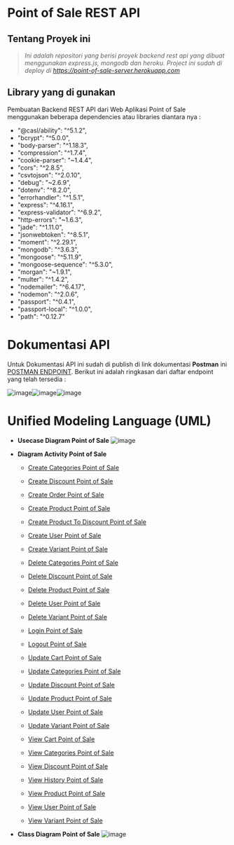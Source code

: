# **Point of Sale REST API**
## **Tentang Proyek ini**
> *Ini adalah repositori yang berisi proyek backend rest api yang dibuat menggunakan express.js, mongodb dan heroku.
Project ini sudah di deploy di https://point-of-sale-server.herokuapp.com*

## **Library yang di gunakan**
Pembuatan Backend REST API dari Web Aplikasi Point of Sale menggunakan beberapa dependencies atau libraries diantara nya :

- "@casl/ability": "^5.1.2",
- "bcrypt": "^5.0.0",
- "body-parser": "^1.18.3",
- "compression": "^1.7.4",
- "cookie-parser": "~1.4.4",
- "cors": "^2.8.5",
- "csvtojson": "^2.0.10",
- "debug": "~2.6.9",
- "dotenv": "^8.2.0",
- "errorhandler": "^1.5.1",
- "express": "^4.16.1",
- "express-validator": "^6.9.2",
- "http-errors": "~1.6.3",
- "jade": "^1.11.0",
- "jsonwebtoken": "^8.5.1",
- "moment": "^2.29.1",
- "mongodb": "^3.6.3",
- "mongoose": "^5.11.9",
- "mongoose-sequence": "^5.3.0",
- "morgan": "~1.9.1",
- "multer": "^1.4.2",
- "nodemailer": "^6.4.17",
- "nodemon": "^2.0.6",
- "passport": "^0.4.1",
- "passport-local": "^1.0.0",
- "path": "^0.12.7"

# **Dokumentasi API**

Untuk Dokumentasi API ini sudah di publish
di link dokumentasi **Postman** ini [POSTMAN ENDPOINT](https://documenter.getpostman.com/view/13931981/Tz5qad21). Berikut ini adalah ringkasan dari daftar endpoint yang telah tersedia :

![image](https://user-images.githubusercontent.com/33290851/109778881-ed3a5280-7c37-11eb-9f10-37aef19a931b.png)![image](https://user-images.githubusercontent.com/33290851/109778948-04794000-7c38-11eb-9177-361e29373b31.png)![image](https://user-images.githubusercontent.com/33290851/109911966-b3238c00-7cdd-11eb-80d6-950e42b24087.png)

# **Unified Modeling Language (UML)**

- **Usecase Diagram Point of Sale**
  ![image](https://user-images.githubusercontent.com/33290851/111296626-4619da00-867f-11eb-94c9-0f8548da3407.png)

- **Diagram Activity Point of Sale**

  - [Create Categories Point of Sale](https://viewer.diagrams.net/?highlight=0000ff&edit=_blank&layers=1&nav=1&title=Diagram%20Activity%20Create%20Categories%20Point%20of%20Sale#Uhttps%3A%2F%2Fdrive.google.com%2Fuc%3Fid%3D1cEqNgrT_LFJy6y_LwTATAQ790XfHpD2L%26export%3Ddownload)

  - [Create Discount Point of Sale](https://viewer.diagrams.net/?highlight=0000ff&edit=_blank&layers=1&nav=1&title=Diagram%20Activity%20Create%20Discount%20Point%20of%20Sale#Uhttps%3A%2F%2Fdrive.google.com%2Fuc%3Fid%3D18DDsJBunOBeQeU9E2U7SeYf17lY7M6GZ%26export%3Ddownload)

  - [Create Order Point of Sale](https://viewer.diagrams.net/?highlight=0000ff&edit=_blank&layers=1&nav=1&title=Diagram%20Activity%20Create%20Order%20Point%20of%20Sale#Uhttps%3A%2F%2Fdrive.google.com%2Fuc%3Fid%3D1UPaONq3VDnK_fE72JdUO56_7jbm2iW_k%26export%3Ddownload)

  - [Create Product Point of Sale](https://viewer.diagrams.net/?highlight=0000ff&edit=_blank&layers=1&nav=1&title=Diagram%20Activity%20Create%20Product%20Point%20of%20Sale#Uhttps%3A%2F%2Fdrive.google.com%2Fuc%3Fid%3D1CIH32X-x3olx37SFj3OLW-SeO3uSikr3%26export%3Ddownload)

  - [Create Product To Discount Point of Sale](https://viewer.diagrams.net/?highlight=0000ff&edit=_blank&layers=1&nav=1&title=Diagram%20Activity%20Create%20Product%20To%20Discount%20Point%20of%20Sale#Uhttps%3A%2F%2Fdrive.google.com%2Fuc%3Fid%3D1UgxvhLSg0d_oWQvyT2AflzrtbC7yguPe%26export%3Ddownload)

  - [Create User Point of Sale](https://viewer.diagrams.net/?highlight=0000ff&edit=_blank&layers=1&nav=1&title=Diagram%20Activity%20Create%20User%20Point%20of%20Sale#Uhttps%3A%2F%2Fdrive.google.com%2Fuc%3Fid%3D1IsZzJnrPTvSWRKxYA_6HtQYOAu_FNGYq%26export%3Ddownload)

  - [Create Variant Point of Sale](https://viewer.diagrams.net/?highlight=0000ff&edit=_blank&layers=1&nav=1&title=Diagram%20Activity%20Create%20Variant%20Point%20of%20Sale#Uhttps%3A%2F%2Fdrive.google.com%2Fuc%3Fid%3D1qhaaBCCpQYL-4xgcFEYA-d8bRgtje91W%26export%3Ddownload)

  - [Delete Categories Point of Sale](https://viewer.diagrams.net/?highlight=0000ff&edit=_blank&layers=1&nav=1&title=Diagram%20Activity%20Delete%20Categories%20Point%20of%20Sale#Uhttps%3A%2F%2Fdrive.google.com%2Fuc%3Fid%3D1cKGfFkSdZeleoIHRX-lMLGrgIqj788Y5%26export%3Ddownload)

  - [Delete Discount Point of Sale](https://viewer.diagrams.net/?highlight=0000ff&edit=_blank&layers=1&nav=1&title=Diagram%20Activity%20Delete%20Discount%20Point%20of%20Sale#Uhttps%3A%2F%2Fdrive.google.com%2Fuc%3Fid%3D1gCJ8Q_D5FJMnT4qkvHJxGx5jAuUoPrBe%26export%3Ddownload)

  - [Delete Product Point of Sale](https://viewer.diagrams.net/?highlight=0000ff&edit=_blank&layers=1&nav=1&title=Diagram%20Activity%20Delete%20Product%20Point%20of%20Sale#Uhttps%3A%2F%2Fdrive.google.com%2Fuc%3Fid%3D1zHY3UZFtGFonVRpwoM_yq1P3a6X-hReZ%26export%3Ddownload)

  - [Delete User Point of Sale](https://viewer.diagrams.net/?highlight=0000ff&edit=_blank&layers=1&nav=1&title=Diagram%20Activity%20Delete%20User%20Point%20of%20Sale#Uhttps%3A%2F%2Fdrive.google.com%2Fuc%3Fid%3D1phfeKspO_1SUwbX6arfjHg1kzcC2Dkg1%26export%3Ddownload)

  - [Delete Variant Point of Sale](https://viewer.diagrams.net/?highlight=0000ff&edit=_blank&layers=1&nav=1&title=Diagram%20Activity%20Delete%20Variant%20Point%20of%20Sale#Uhttps%3A%2F%2Fdrive.google.com%2Fuc%3Fid%3D1NH5quLG26IN4lYA2hP5dvq1WtyqaQFem%26export%3Ddownload)

  - [Login Point of Sale](https://viewer.diagrams.net/?highlight=0000ff&edit=_blank&layers=1&nav=1&title=Diagram%20Activity%20Login%20Point%20of%20Sale#Uhttps%3A%2F%2Fdrive.google.com%2Fuc%3Fid%3D1kcqVhsmlW3n71x1UWGvDk_4WuOapojG4%26export%3Ddownload)

  - [Logout Point of Sale](https://viewer.diagrams.net/?highlight=0000ff&edit=_blank&layers=1&nav=1&title=Diagram%20Activity%20Logout%20Point%20of%20Sale#Uhttps%3A%2F%2Fdrive.google.com%2Fuc%3Fid%3D1kGuok4zoSRo2S-Ch8Rx_OZAMzV1FVvPv%26export%3Ddownload)

  - [Update Cart Point of Sale](https://viewer.diagrams.net/?highlight=0000ff&edit=_blank&layers=1&nav=1&title=Diagram%20Activity%20Update%20Cart%20Point%20of%20Sale#Uhttps%3A%2F%2Fdrive.google.com%2Fuc%3Fid%3D1YR_8zFcr-EibBnsI81Q7rVX9ed0rwg-W%26export%3Ddownload)

  - [Update Categories Point of Sale](https://viewer.diagrams.net/?highlight=0000ff&edit=_blank&layers=1&nav=1&title=Diagram%20Activity%20Update%20Categories%20Point%20of%20Sale#Uhttps%3A%2F%2Fdrive.google.com%2Fuc%3Fid%3D1V-xmTjwNkZ746MTc7ROXsLEMPJW96LvD%26export%3Ddownload)

  - [Update Discount Point of Sale](https://viewer.diagrams.net/?highlight=0000ff&edit=_blank&layers=1&nav=1&title=Diagram%20Activity%20Update%20Discount%20Point%20of%20Sale#Uhttps%3A%2F%2Fdrive.google.com%2Fuc%3Fid%3D1Ik72VK8UVGqKtQWfnul6QnmXSrtq0HPq%26export%3Ddownload)

  - [Update Product Point of Sale](https://viewer.diagrams.net/?highlight=0000ff&edit=_blank&layers=1&nav=1&title=Diagram%20Activity%20Update%20Product%20Point%20of%20Sale#Uhttps%3A%2F%2Fdrive.google.com%2Fuc%3Fid%3D1s41x29BtE5ecX6nMv5hyyCc7uAGK59ec%26export%3Ddownload)

  - [Update User Point of Sale](https://viewer.diagrams.net/?highlight=0000ff&edit=_blank&layers=1&nav=1&title=Diagram%20Activity%20Update%20User%20Point%20of%20Sale#Uhttps%3A%2F%2Fdrive.google.com%2Fuc%3Fid%3D1Y0JnK6WbVI5mZ5k_AESw6r4PpWpvKX5G%26export%3Ddownload)

  - [Update Variant Point of Sale](https://viewer.diagrams.net/?highlight=0000ff&edit=_blank&layers=1&nav=1&title=Diagram%20Activity%20Update%20Variant%20Point%20of%20Sale#Uhttps%3A%2F%2Fdrive.google.com%2Fuc%3Fid%3D1P-DCoQV6wybsFMXpVty_sSMC9Uvo6Eq5%26export%3Ddownload)

  - [View Cart Point of Sale](https://viewer.diagrams.net/?highlight=0000ff&edit=_blank&layers=1&nav=1&title=Diagram%20Activity%20View%20Cart%20Point%20of%20Sale#Uhttps%3A%2F%2Fdrive.google.com%2Fuc%3Fid%3D1NjZsWSwdG1wBKKVbOJ9B6SGCL2h-wwu5%26export%3Ddownload)

  - [View Categories Point of Sale](https://viewer.diagrams.net/?highlight=0000ff&edit=_blank&layers=1&nav=1&title=Diagram%20Activity%20View%20Categories%20Point%20of%20Sale#Uhttps%3A%2F%2Fdrive.google.com%2Fuc%3Fid%3D1jFYa2sqMtJD-kkwG1rt4TScS0LKflADr%26export%3Ddownload)

  - [View Discount Point of Sale](https://viewer.diagrams.net/?highlight=0000ff&edit=_blank&layers=1&nav=1&title=Diagram%20Activity%20View%20Discount%20Point%20of%20Sale#Uhttps%3A%2F%2Fdrive.google.com%2Fuc%3Fid%3D1CWts9fuAREbdN6tsJJGUCpxF01H4c5xt%26export%3Ddownload)

  - [View History Point of Sale](https://viewer.diagrams.net/?highlight=0000ff&edit=_blank&layers=1&nav=1&title=Diagram%20Activity%20View%20History%20Point%20of%20Sale#Uhttps%3A%2F%2Fdrive.google.com%2Fuc%3Fid%3D1GTLPSQ24j8AQub_8gVt7BgchDiO3nNUz%26export%3Ddownload)

  - [View Product Point of Sale](https://viewer.diagrams.net/?highlight=0000ff&edit=_blank&layers=1&nav=1&title=Diagram%20Activity%20View%20Product%20Point%20of%20Sale#Uhttps%3A%2F%2Fdrive.google.com%2Fuc%3Fid%3D1sAKQt5qYDeSlumJhEBSFd8z1j47zEwvC%26export%3Ddownload)

  - [View User Point of Sale](https://viewer.diagrams.net/?highlight=0000ff&edit=_blank&layers=1&nav=1&title=Diagram%20Activity%20View%20User%20Point%20of%20Sale#Uhttps%3A%2F%2Fdrive.google.com%2Fuc%3Fid%3D1Htc9vWYoKVuPiBuUXbm5nUGwu05n3_1Z%26export%3Ddownload)

  - [View Variant Point of Sale](https://viewer.diagrams.net/?highlight=0000ff&edit=_blank&layers=1&nav=1&title=Diagram%20Activity%20View%20Variant%20Point%20of%20Sale#Uhttps%3A%2F%2Fdrive.google.com%2Fuc%3Fid%3D1phRGibz4JgJsuVi8qelotC00NoD-RBZC%26export%3Ddownload)

- **Class Diagram Point of Sale**
  ![image](https://user-images.githubusercontent.com/33290851/111293622-0c939f80-867c-11eb-92fd-ca5e6800fce5.png)

